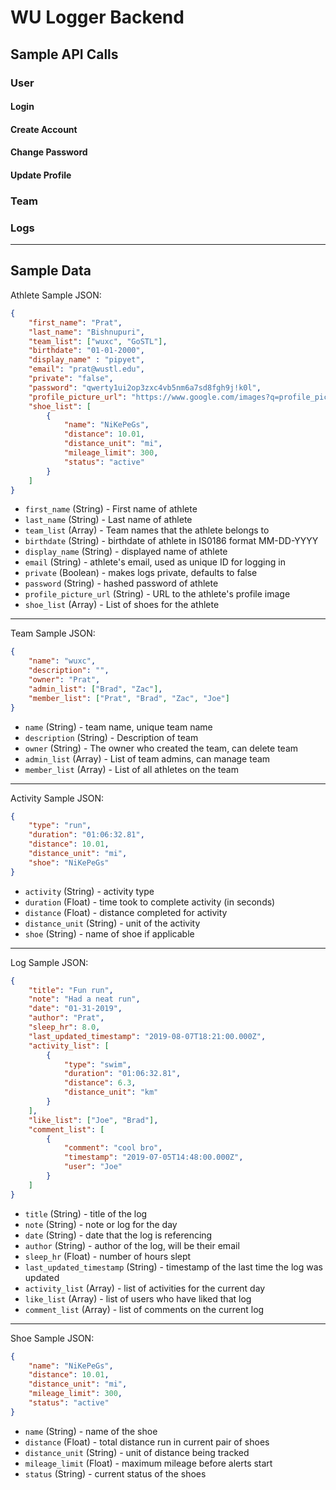 # WU Logger Backend
## Sample API Calls
### User
#### Login
#### Create Account
#### Change Password
#### Update Profile

### Team

### Logs

---
## Sample Data
Athlete Sample JSON:
```json
{
	"first_name": "Prat",
	"last_name": "Bishnupuri",
	"team_list": ["wuxc", "GoSTL"],
	"birthdate": "01-01-2000",
	"display_name" : "pipyet",
	"email": "prat@wustl.edu",
	"private": "false",
	"password": "qwerty1ui2op3zxc4vb5nm6a7sd8fgh9j!k0l",
	"profile_picture_url": "https://www.google.com/images?q=profile_pic.png",
	"shoe_list": [
		{
			"name":	"NiKePeGs",
			"distance": 10.01,
			"distance_unit": "mi",
			"mileage_limit": 300,
			"status": "active"
		}
	]
}

```
* `first_name` (String) - First name of athlete
* `last_name` (String) - Last name of athlete
* `team_list` (Array) - Team names that the athlete belongs to
* `birthdate` (String) - birthdate of athlete in IS0186 format MM-DD-YYYY
* `display_name` (String) - displayed name of athlete
* `email` (String) - athlete's email, used as unique ID for logging in
* `private` (Boolean) - makes logs private, defaults to false
* `password` (String) - hashed password of athlete
* `profile_picture_url` (String) - URL to the athlete's profile image
* `shoe_list` (Array) - List of shoes for the athlete
---
Team Sample JSON:
```json
{
	"name":	"wuxc",
	"description": "",
	"owner": "Prat",
	"admin_list": ["Brad", "Zac"],
	"member_list": ["Prat", "Brad", "Zac", "Joe"]
}
```
* `name` (String) - team name, unique team name
* `description` (String) - Description of team
* `owner` (String) - The owner who created the team, can delete team
* `admin_list` (Array) - List of team admins, can manage team
* `member_list` (Array) - List of all athletes on the team
---
Activity Sample JSON:
```json
{
	"type":	"run",
	"duration": "01:06:32.81",
	"distance": 10.01,
	"distance_unit": "mi",
	"shoe":	"NiKePeGs"
}
```
* `activity` (String) - activity type
* `duration` (Float) - time took to complete activity (in seconds)
* `distance` (Float) - distance completed for activity
* `distance_unit` (String) - unit of the activity
* `shoe` (String) - name of shoe if applicable
---
Log Sample JSON:
```json
{
	"title": "Fun run",
	"note":	"Had a neat run",
	"date":	"01-31-2019",
	"author": "Prat",
	"sleep_hr": 8.0,
	"last_updated_timestamp": "2019-08-07T18:21:00.000Z",
	"activity_list": [
		{
			"type":	"swim",
			"duration": "01:06:32.81",
			"distance": 6.3,
			"distance_unit": "km"
		}
	],
	"like_list": ["Joe", "Brad"],
	"comment_list": [
		{
			"comment": "cool bro",
			"timestamp": "2019-07-05T14:48:00.000Z",
			"user":	"Joe"
		}
	]
}
```
* `title` (String) - title of the log
* `note` (String) - note or log for the day
* `date` (String) - date that the log is referencing
* `author` (String) - author of the log, will be their email
* `sleep_hr` (Float) - number of hours slept
* `last_updated_timestamp` (String) - timestamp of the last time the log was updated
* `activity_list` (Array) - list of activities for the current day
* `like_list` (Array) - list of users who have liked that log
* `comment_list` (Array) - list of comments on the current log
---
Shoe Sample JSON:
```json
{
	"name":	"NiKePeGs",
	"distance": 10.01,
	"distance_unit": "mi",
	"mileage_limit": 300,
	"status": "active"
}
```
* `name` (String) - name of the shoe
* `distance` (Float) - total distance run in current pair of shoes
* `distance_unit` (String) - unit of distance being tracked
* `mileage_limit` (Float) - maximum mileage before alerts start
* `status` (String) - current status of the shoes
